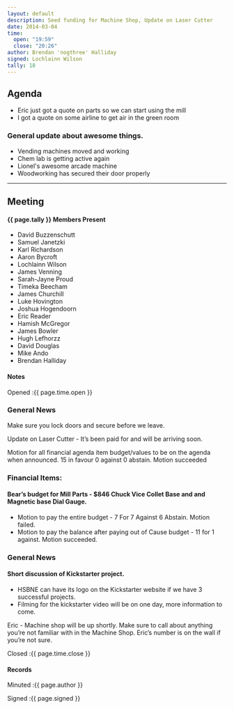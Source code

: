 ```yaml
---
layout: default
description: Seed funding for Machine Shop, Update on Laser Cutter
date: 2014-03-04
time:
  open: "19:59"
  close: "20:26"
author: Brendan 'nogthree' Halliday
signed: Lochlainn Wilson
tally: 18
---
```


## Agenda

* Eric just got a quote on parts so we can start using the mill
* I got a quote on some airline to get air in the green room

### General update about awesome things.
* Vending machines moved and working
* Chem lab is getting active again
* Lionel's awesome arcade machine
* Woodworking has secured their door properly

---

## Meeting

#### {{ page.tally }} Members Present

* David Buzzenschutt
* Samuel Janetzki
* Karl Richardson
* Aaron Bycroft
* Lochlainn Wilson
* James Venning
* Sarah-Jayne Proud
* Timeka Beecham
* James Churchill
* Luke Hovington
* Joshua Hogendoorn
* Eric Reader
* Hamish McGregor
* James Bowler
* Hugh Lefhorzz
* David Douglas
* Mike Ando
* Brendan Halliday

#### Notes

Opened
:{{ page.time.open }}

### General News

Make sure you lock doors and secure before we leave.

Update on Laser Cutter - It’s been paid for and will be arriving soon.

Motion for all financial agenda item budget/values to be on the agenda when announced. 15 in favour 0 against 0 abstain. Motion succeeded

### Financial Items:
#### Bear’s budget for Mill Parts - $846 Chuck Vice Collet Base and and Magnetic base Dial Gauge.
* Motion to pay the entire budget - 7 For 7 Against 6 Abstain. Motion failed.
* Motion to pay the balance after paying out of Cause budget - 11 for 1 against. Motion succeeded.


### General News

#### Short discussion of Kickstarter project. 
* HSBNE can have its logo on the Kickstarter website if we have 3 successful projects. 
* Filming for the kickstarter video will be on one day, more information to come.

Eric - Machine shop will be up shortly. Make sure to call about anything you’re not familiar with in the Machine Shop. Eric’s number is on the wall if you’re not sure.


Closed
:{{ page.time.close }}

#### Records

Minuted
:{{ page.author }}

Signed
:{{ page.signed }}
